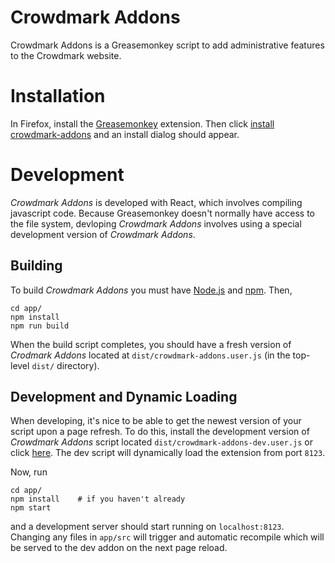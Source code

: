 # Crowdmark Addons

Crowdmark Addons is a Greasemonkey script to add administrative 
features to the Crowdmark website.

# Installation

In Firefox, install the [Greasemonkey](https://addons.mozilla.org/en-CA/firefox/addon/greasemonkey/) extension. 
Then click [install crowdmark-addons](https://github.com/siefkenj/crowdmark-addons/raw/master/dist/crowdmark-addons.user.js)
and an install dialog should appear.

# Development

*Crowdmark Addons* is developed with React, which involves compiling javascript code. Because
Greasemonkey doesn't normally have access to the file system, devloping *Crowdmark Addons* involves
using a special development version of *Crowdmark Addons*.

## Building

To build *Crowdmark Addons* you must have [Node.js](https://nodejs.org/en/download/) and [npm](https://docs.npmjs.com/downloading-and-installing-node-js-and-npm).
Then,

```
cd app/
npm install
npm run build
```

When the build script completes, you should have a fresh version of *Crodmark Addons* located at `dist/crowdmark-addons.user.js`
(in the top-level `dist/` directory).

## Development and Dynamic Loading

When developing, it's nice to be able to get the newest version of your script upon a page
refresh. To do this, install the development version of *Crowdmark Addons* script located
`dist/crowdmark-addons-dev.user.js` or click [here](https://github.com/siefkenj/crowdmark-addons/raw/master/dist/crowdmark-addons-dev.user.js).
The dev script will dynamically load the extension from port `8123`.

Now, run

```
cd app/
npm install    # if you haven't already
npm start
```

and a development server should start running on `localhost:8123`. Changing any files in `app/src` will trigger
and automatic recompile which will be served to the dev addon on the next page reload.
